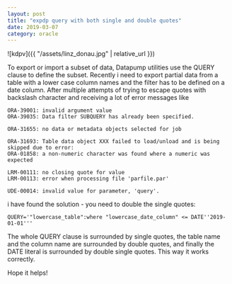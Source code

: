 ```yaml
---
layout: post
title: "expdp query with both single and double quotes"
date: 2019-03-07
category: oracle
---
```


![kdpv]({{ "/assets/linz_donau.jpg" | relative_url }})

To export or import a subset of data, Datapump utilities use the QUERY clause to define the subset. Recently i need to export partial data from a table with a lower case column names and the filter has to be defined on a date column. After multiple attempts of trying to escape quotes with backslash character and receiving a lot of error messages like

```
ORA-39001: invalid argument value
ORA-39035: Data filter SUBQUERY has already been specified.

ORA-31655: no data or metadata objects selected for job

ORA-31693: Table data object XXX failed to load/unload and is being skipped due to error:
ORA-01858: a non-numeric character was found where a numeric was expected

LRM-00111: no closing quote for value
LRM-00113: error when processing file 'parfile.par'

UDE-00014: invalid value for parameter, 'query'.
```

i have found the solution - you need to double the single quotes:

```
QUERY='"lowercase_table":where "lowercase_date_column" <= DATE''2019-01-01'''
```

The whole QUERY clause is surrounded by single quotes, the table name and the column name are surrounded by double quotes, and finally the DATE literal is surrounded by double single quotes. This way it works correctly.

Hope it helps!

